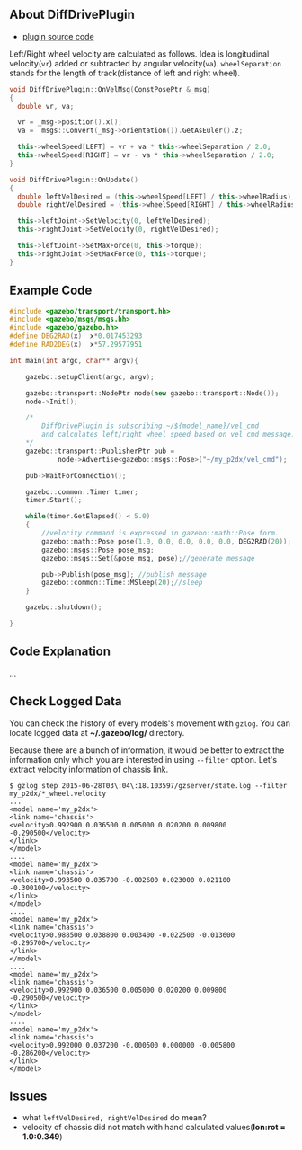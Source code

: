 ## About DiffDrivePlugin

* [plugin source code](diff_wheel_plugin)

Left/Right wheel velocity are calculated as follows.
Idea is longitudinal velocity(`vr`) added or subtracted by angular velocity(`va`).
`wheelSeparation` stands for the length of track(distance of left and right wheel).

```c++
void DiffDrivePlugin::OnVelMsg(ConstPosePtr &_msg)
{
  double vr, va;

  vr = _msg->position().x();
  va =  msgs::Convert(_msg->orientation()).GetAsEuler().z;

  this->wheelSpeed[LEFT] = vr + va * this->wheelSeparation / 2.0;
  this->wheelSpeed[RIGHT] = vr - va * this->wheelSeparation / 2.0;
}

void DiffDrivePlugin::OnUpdate()
{
  double leftVelDesired = (this->wheelSpeed[LEFT] / this->wheelRadius);
  double rightVelDesired = (this->wheelSpeed[RIGHT] / this->wheelRadius);

  this->leftJoint->SetVelocity(0, leftVelDesired);
  this->rightJoint->SetVelocity(0, rightVelDesired);

  this->leftJoint->SetMaxForce(0, this->torque);
  this->rightJoint->SetMaxForce(0, this->torque);
}
```

## Example Code

```c++
#include <gazebo/transport/transport.hh>
#include <gazebo/msgs/msgs.hh>
#include <gazebo/gazebo.hh>
#define DEG2RAD(x)  x*0.017453293
#define RAD2DEG(x)  x*57.29577951

int main(int argc, char** argv){

    gazebo::setupClient(argc, argv);

    gazebo::transport::NodePtr node(new gazebo::transport::Node());
    node->Init();

    /*
        DiffDrivePlugin is subscribing ~/${model_name}/vel_cmd
        and calculates left/right wheel speed based on vel_cmd message.
    */
    gazebo::transport::PublisherPtr pub =
            node->Advertise<gazebo::msgs::Pose>("~/my_p2dx/vel_cmd");

    pub->WaitForConnection();

    gazebo::common::Timer timer;
    timer.Start();

    while(timer.GetElapsed() < 5.0)
    {
        //velocity command is expressed in gazebo::math::Pose form.
        gazebo::math::Pose pose(1.0, 0.0, 0.0, 0.0, 0.0, DEG2RAD(20));
        gazebo::msgs::Pose pose_msg;
        gazebo::msgs::Set(&pose_msg, pose);//generate message

        pub->Publish(pose_msg); //publish message
        gazebo::common::Time::MSleep(20);//sleep
    }

    gazebo::shutdown();

}
```

## Code Explanation
...

## Check Logged Data

You can check the history of every models's movement with `gzlog`.
You can locate logged data at **~/.gazebo/log/** directory.

Because there are a bunch of information, it would be better to extract the information only which you are interested in using `--filter` option.
Let's extract velocity information of chassis link.

```shell
$ gzlog step 2015-06-28T03\:04\:18.103597/gzserver/state.log --filter my_p2dx/*_wheel.velocity
...
<model name='my_p2dx'>
<link name='chassis'>
<velocity>0.992900 0.036500 0.005000 0.020200 0.009800 -0.290500</velocity>
</link>
</model>
....
<model name='my_p2dx'>
<link name='chassis'>
<velocity>0.993500 0.035700 -0.002600 0.023000 0.021100 -0.300100</velocity>
</link>
</model>
....
<model name='my_p2dx'>
<link name='chassis'>
<velocity>0.988500 0.038800 0.003400 -0.022500 -0.013600 -0.295700</velocity>
</link>
</model>
....
<model name='my_p2dx'>
<link name='chassis'>
<velocity>0.992900 0.036500 0.005000 0.020200 0.009800 -0.290500</velocity>
</link>
</model>
....
<model name='my_p2dx'>
<link name='chassis'>
<velocity>0.992000 0.037200 -0.000500 0.000000 -0.005800 -0.286200</velocity>
</link>
</model>
```

## Issues

* what `leftVelDesired, rightVelDesired` do mean?
* velocity of chassis did not match with hand calculated values(**lon:rot = 1.0:0.349**)


[diff_wheel_plugin]: https://bitbucket.org/osrf/gazebo/src/8091da8b3c529a362f39b042095e12c94656a5d1/plugins/DiffDrivePlugin.cc?at=gazebo2_2.2.5
